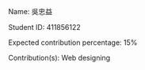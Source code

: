 Name: 吳忠益

Student ID: 411856122

Expected contribution percentage: 15%

Contribution(s): Web designing
